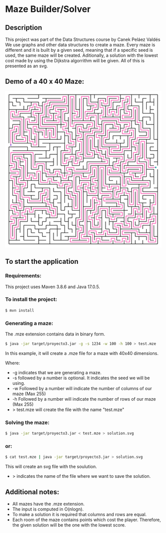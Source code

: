 # Maze Builder/Solver

## Description

This project was part of the Data Structures course by Canek Peláez Valdés
We use graphs and other data structures to create a maze. Every maze is different and it is built by a given seed, meaning that if a specific seed is used, the same maze will be created. Aditionally, a solution with the lowest cost made by using the Dijkstra algorrithm will be given. All of this is presented as an svg.

## Demo of a 40 x 40 Maze:
![Maze40x40](/solution.svg)

## To start the application

### Requirements:

This project uses Maven 3.8.6 and Java 17.0.5.

### To install the project:

```bash
$ mvn install
```

### Generating a maze:

The .mze extension contains data in binary form.

```bash
$ java -jar target/proyecto3.jar -g -s 1234 -w 100 -h 100 > test.mze
```

In this example, it will create a .mze file for a maze with 40x40 dimensions.

Where:

- -g indicates that we are generating a maze.
- -s followed by a number is optional. It indicates the seed we will be using.
- -w Followed by a number will indicate the number of columns of our maze (Max 255)
- -h Followed by a number will indicate the number of rows of our maze (Max 255)
- \> test.mze will create the file with the name "test.mze"

### Solving the maze:

```bash
$ java -jar target/proyecto3.jar < test.mze > solution.svg
```

### or:

```bash
$ cat test.mze | java -jar target/proyecto3.jar > solution.svg
```

This will create an svg file with the soulution.

- \> indicates the name of the file where we want to save the solution.

## Additional notes:

- All mazes have the .mze extension.
- The input is computed in O(nlogn).
- To make a solution it is required that columns and rows are equal.
- Each room of the maze contains points which cost the player. Therefore, the given solution will be the one with the lowest score.
